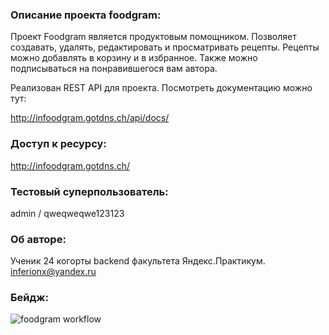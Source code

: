 ### Описание проекта foodgram:

Проект Foodgram является продуктовым помощником. Позволяет создавать, удалять, редактировать и просматривать рецепты. Рецепты можно добавлять в корзину и в избранное. Также можно подписываться на понравившегося вам автора. 

Реализован REST API для проекта. Посмотреть документацию можно тут:

http://infoodgram.gotdns.ch/api/docs/


### Доступ к ресурсу:

http://infoodgram.gotdns.ch/

### Тестовый суперпользователь:

admin / qweqweqwe123123

### Об авторе:
Ученик 24 когорты backend факультета Яндекс.Практикум.
inferionx@yandex.ru

### Бейдж:
![foodgram workflow](https://github.com/inferiown/foodgram-project-react/actions/workflows/main.yml/badge.svg)
